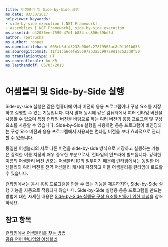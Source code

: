 ```yaml
---
title: 어셈블리 및 Side-by-Side 실행
ms.date: 03/30/2017
helpviewer_keywords:
- side-by-side execution [.NET Framework]
- assemblies [.NET Framework], side-by-side execution
ms.assetid: e42036ee-7590-47d1-b884-cc856e39bd5d
author: rpetrusha
ms.author: ronpet
ms.openlocfilehash: 605cb6dfd3232d90d6c278f9563ac8d9f101b053
ms.sourcegitcommit: 11f11ca6cefe555972b3a5c99729d1a7523d8f50
ms.translationtype: HT
ms.contentlocale: ko-KR
ms.lasthandoff: 05/03/2018
---
```

# <a name="assemblies-and-side-by-side-execution"></a>어셈블리 및 Side-by-Side 실행
Side-by-side 실행은 같은 컴퓨터에 여러 버전의 응용 프로그램이나 구성 요소를 저장하고 실행할 수 있는 기능입니다. 다시 말해 동시에 같은 컴퓨터에서 여러 런타임 버전을 사용할 수 있으며 특정 런타임 버전을 바탕으로 하는 여러 버전의 응용 프로그램 및 구성 요소를 사용할 수 있습니다. Side-by-Side 실행을 사용하면 응용 프로그램이 바인딩되는 구성 요소 버전과 응용 프로그램에서 사용되는 런타임 버전을 보다 효과적으로 관리할 수 있습니다.  
  
 동일한 어셈블리의 서로 다른 버전을 side-by-side 방식으로 저장하고 실행하는 기능은 강력한 이름 지정의 매우 중요한 부분으로서, 런타임의 인프라에 빌드됩니다. 강력한 이름의 어셈블리 버전 번호는 어셈블리 ID의 일부이기 때문에 런타임에서는 동일한 어셈블리의 여러 버전을 전역 어셈블리 캐시에 저장하고 이들 어셈블리를 런타임에 로드할 수 있습니다.  
  
 런타임에서는 동시 응용 프로그램을 만들 수 있는 기능을 제공하지만, Side-by-Side 실행 기능을 자동으로 적용되지 않습니다. Side-by-Side 실행용 응용 프로그램을 만드는 방법에 대한 자세한 내용은 [Side-by-Side 실행용 구성 요소를 만들기 위한 지침](../../../docs/framework/deployment/guidelines-for-creating-components-for-side-by-side-execution.md)을 참조하세요.  
  
## <a name="see-also"></a>참고 항목  
 [런타임에서 어셈블리를 찾는 방법](../../../docs/framework/deployment/how-the-runtime-locates-assemblies.md)  
 [공용 언어 런타임의 어셈블리](../../../docs/framework/app-domains/assemblies-in-the-common-language-runtime.md)
